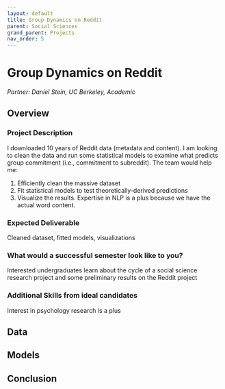 ```yaml
---
layout: default
title: Group Dynamics on Reddit
parent: Social Sciences
grand_parent: Projects
nav_order: 5
---
```



# Group Dynamics on Reddit
*Partner: Daniel Stein, UC Berkeley, Academic*

## Overview
### Project Description
I downloaded 10 years of Reddit data (metadata and content). I am looking to clean the data and run some statistical models to examine what predicts group commitment (i.e., commitment to subreddit). The team would help me: 
1. Efficiently clean the massive dataset
1. Fit statistical models to test theoretically-derived predictions
1. Visualize the results. Expertise in NLP is a plus because we have the actual word content.
### Expected Deliverable
Cleaned dataset, fitted models, visualizations
### What would a successful semester look like to you?
Interested undergraduates learn about the cycle of a social science research project and some preliminary results on the Reddit project 
### Additional Skills from ideal candidates
Interest in psychology research is a plus

## Data

## Models

## Conclusion


```python

```
